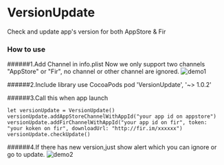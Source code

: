 # VersionUpdate
Check and update  app's version for both AppStore &amp; Fir

### How to use

######1.Add Channel in info.plist
Now we only support two channels "AppStore" or "Fir", no channel or other channel are ignored.
![demo1](https://raw.githubusercontent.com/tenric/VersionUpdate/master/VersionUpdateDemo/Demo1.png)

######2.Include library use CocoaPods
    pod 'VersionUpdate', '~> 1.0.2'

######3.Call this when app launch

    let versionUpdate = VersionUpdate()
    versionUpdate.addAppStoreChannelWithAppId("your app id on appstore")
    versionUpdate.addFirChannelWithAppId("your app id on fir", token: "your koken on fir", downloadUrl: "http://fir.im/xxxxxx")
    versionUpdate.checkUpdate()

######4.If there has new version,just show alert which you can ignore or go to update.
![demo2](https://raw.githubusercontent.com/tenric/VersionUpdate/master/VersionUpdateDemo/Demo2.png)
